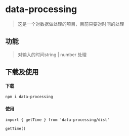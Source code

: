# data-processing
> 这是一个对数据做处理的项目，目前只要对时间的处理

## 功能
> 对输入的时间string | number 处理

## 下载及使用
#### 下载
```
npm i data-processing
```
#### 使用
```
import { getTime } from 'data-processing/dist'

getTime()
```


